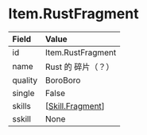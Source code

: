 # Item.RustFragment

Field    | Value
:--------|:-------------
id       | Item.RustFragment
name     | Rust 的 碎片（？）
quality  | BoroBoro
single   | False
skills   | \[[Skill.Fragment](/skills/Skill.Fragment.md)\]
sskill   | None